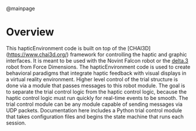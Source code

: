 @mainpage 

# Overview
This hapticEnvironment code is built on top of the [CHAI3D] (https://www.chai3d.org/) framework for
controlling the haptic and graphic interfaces. It is meant to be used with the Novint Falcon robot
or the [delta.3](http://www.forcedimension.com/products/delta-3/overview) robot from Force
Dimensions. The hapticEnvironment code is used to create behavioral paradigms that integrate haptic
feedback with visual displays in a virtual reality environment. Higher level control of the trial
structure is done via a module that passes messages to this robot module. The goal is to separate
the trial control logic from the haptic control logic, because the haptic control logic must run
quickly for real-time events to be smooth. The trial control module can be any module capable of
sending messages via UDP packets. Documentation here includes a Python trial control module that
takes configuration files and begins the state machine that runs each session.



